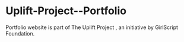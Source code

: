 # Uplift-Project--Portfolio
Portfolio website is part of The Uplift Project , an initiative by GirlScript Foundation.
